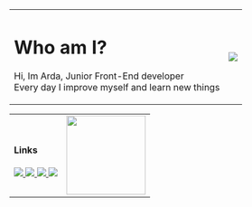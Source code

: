 <table>
  <tr>
    <td>
      <h1>Who am I?</h1>
      <p>
       Hi, Im Arda, Junior Front-End developer<br>
       Every day I improve myself and learn new things
      </p>
    </td>
    <td>
      <img src="https://github-readme-stats.vercel.app/api?username=ardasarico&&show_icons=true&theme=radical">
    </td>
  </tr>
</table>
<table>
  <tr>
    <td colspan="1">
      <h4>Links</h4>
      <a href="https://instagram.com/ardasarico">
        <img src="https://img.shields.io/badge/Instagram-E4405F?style=for-the-badge&logo=instagram&logoColor=white">
      </a>
      <a href="https://www.linkedin.com/in/arda-sar%C4%B1-019a29237/">
        <img src="https://img.shields.io/badge/LinkedIn-0077B5?style=for-the-badge&logo=linkedin&logoColor=white">
      </a>
      <a href="https://www.fiverr.com/ardasarico">
        <img src="https://img.shields.io/badge/fiverr-1DBF73?style=for-the-badge&logo=fiverr&logoColor=white">
      </a>
      <a href="https://discord.gg/659fPygfXE">
        <img src="https://img.shields.io/badge/Discord-5865F2?style=for-the-badge&logo=discord&logoColor=white">
      </a>
    </td>
    <td colspan="1">
      <img height="140px" src="https://imgyukle.com/f/2022/06/12/Vx5TsQ.png">
    </td>
  </tr>
</table>
